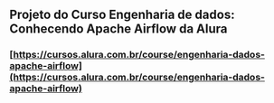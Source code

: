 ## Projeto do Curso Engenharia de dados: Conhecendo Apache Airflow da Alura

### [https://cursos.alura.com.br/course/engenharia-dados-apache-airflow](https://cursos.alura.com.br/course/engenharia-dados-apache-airflow)